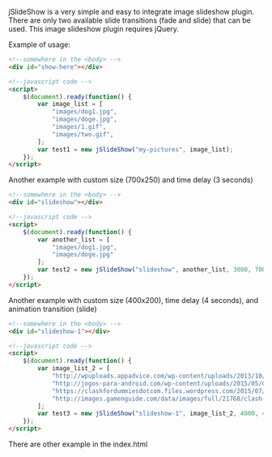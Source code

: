 jSlideShow is a very simple and easy to integrate image slideshow plugin. There are only two available slide transitions (fade and slide) that can be used. This image slideshow plugin requires jQuery.

Example of usage:
```html
<!--somewhere in the <body> -->
<div id="show-here"></div>

<!--javascript code -->
<script>
	$(document).ready(function() {
		var image_list = [
			"images/dog1.jpg",
			"images/doge.jpg",
			"images/1.gif",
			"images/two.gif",
		];
		var test1 = new jSlideShow("my-pictures", image_list);
	});
</script>
```

Another example with custom size (700x250) and time delay (3 seconds)
```html
<!--somewhere in the <body> -->
<div id="slideshow"></div>

<!--javascript code -->
<script>
	$(document).ready(function() {
		var another_list = [
			"images/dog1.jpg",
			"images/doge.jpg"
		];
		var test2 = new jSlideShow("slideshow", another_list, 3000, 700, 250);
	});
</script>
```

Another example with custom size (400x200), time delay (4 seconds), and animation transition (slide)
```html
<!--somewhere in the <body> -->
<div id="slideshow-1"></div>

<!--javascript code -->
<script>
	$(document).ready(function() {
		var image_list_2 = [
			"http://wpuploads.appadvice.com/wp-content/uploads/2013/10/Clash-of-Clans-for-iPad-1.jpg",
			"http://jogos-para-android.com/wp-content/uploads/2015/05/Clash-of-Clans-e1392659745720.png",
			"https://clashfordummiesdotcom.files.wordpress.com/2015/07/clash-of-clans-wallpaper-7.png",
			"http://images.gamenguide.com/data/images/full/21768/clash-of-clans.jpg?w=720",
		];
		var test3 = new jSlideShow("slideshow-1", image_list_2, 4000, 400, 200, "slide");
	});
</script>
```

There are other example in the index.html
